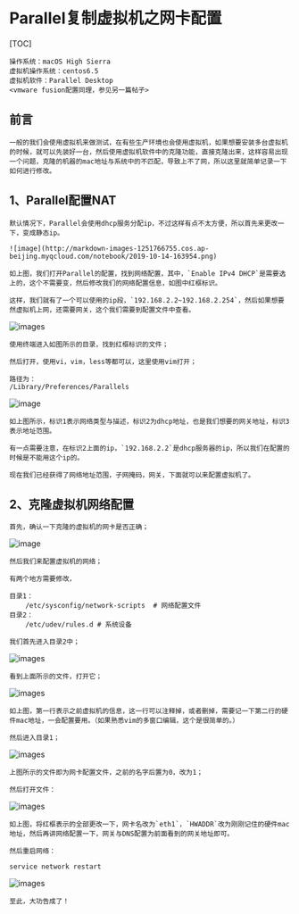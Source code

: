 # Parallel复制虚拟机之网卡配置

[TOC]

```
操作系统：macOS High Sierra
虚拟机操作系统：centos6.5
虚拟机软件：Parallel Desktop
<vmware fusion配置同理，参见另一篇帖子>
```



## 前言

	一般的我们会使用虚拟机来做测试，在有些生产环境也会使用虚拟机，如果想要安装多台虚拟机的时候，就可以先装好一台，然后使用虚拟机软件中的克隆功能，直接克隆出来，这样容易出现一个问题，克隆的机器的mac地址与系统中的不匹配，导致上不了网，所以这里就简单记录一下如何进行修改。

## 1、Parallel配置NAT

	默认情况下，Parallel会使用dhcp服务分配ip，不过这样有点不太方便，所以首先来更改一下，变成静态ip。
	
	![image](http://markdown-images-1251766755.cos.ap-beijing.myqcloud.com/notebook/2019-10-14-163954.png)
	
	如上图，我们打开Parallel的配置，找到网络配置，其中，`Enable IPv4 DHCP`是需要选上的，这个不需要变，然后修改我们的网络配置信息，如图中红框标识。
	
	这样，我们就有了一个可以使用的ip段，`192.168.2.2~192.168.2.254`，然后如果想要然虚拟机上网，还需要网关，这个我们需要到配置文件中查看。

![images](http://markdown-images-1251766755.cos.ap-beijing.myqcloud.com/notebook/2019-10-14-163957.png)

	使用终端进入如图所示的目录，找到红框标识的文件；
	
	然后打开，使用vi，vim，less等都可以，这里使用vim打开；

```
路径为：
/Library/Preferences/Parallels
```

![image](http://markdown-images-1251766755.cos.ap-beijing.myqcloud.com/notebook/2019-10-14-164000.png)

	如上图所示，标识1表示网络类型与描述，标识2为dhcp地址，也是我们想要的网关地址，标识3表示地址范围。
	
	有一点需要注意，在标识2上面的ip，`192.168.2.2`是dhcp服务器的ip，所以我们在配置的时候是不能用这个ip的。
	
	现在我们已经获得了网络地址范围，子网掩码，网关，下面就可以来配置虚拟机了。

## 2、克隆虚拟机网络配置

	首先，确认一下克隆的虚拟机的网卡是否正确；

![image](http://markdown-images-1251766755.cos.ap-beijing.myqcloud.com/notebook/2019-10-14-164015.png)

	然后我们来配置虚拟机的网络；
	
	有两个地方需要修改，

```
目录1：
	/etc/sysconfig/network-scripts  # 网络配置文件
目录2：
	/etc/udev/rules.d # 系统设备
```

	我们首先进入目录2中；

![images](http://markdown-images-1251766755.cos.ap-beijing.myqcloud.com/notebook/2019-10-14-164018.png)



	看到上面所示的文件，打开它；

![images](http://markdown-images-1251766755.cos.ap-beijing.myqcloud.com/notebook/2019-10-14-164019.png)

	如上图，第一行表示之前虚拟机的信息，这一行可以注释掉，或者删掉，需要记一下第二行的硬件mac地址，一会配置要用。（如果熟悉vim的多窗口编辑，这个是很简单的。）
	
	然后进入目录1；

![images](http://markdown-images-1251766755.cos.ap-beijing.myqcloud.com/notebook/2019-10-14-164021.png)

	上图所示的文件即为网卡配置文件，之前的名字后置为0，改为1；
	
	然后打开文件：

![images](http://markdown-images-1251766755.cos.ap-beijing.myqcloud.com/notebook/2019-10-14-164022.png)

	如上图，将红框表示的全部更改一下，网卡名改为`eth1`，`HWADDR`改为刚刚记住的硬件mac地址，然后再讲网络配置一下，网关与DNS配置为前面看到的网关地址即可。
	
	然后重启网络：

```
service network restart
```

![images](http://markdown-images-1251766755.cos.ap-beijing.myqcloud.com/notebook/2019-10-14-164025.png)

	至此，大功告成了！